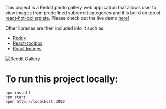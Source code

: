 This project is a Reddit photo gallery web application that allows user to view images from predefined subreddit categories and it is build on top of [react-hot-boilerplate](https://github.com/gaearon/react-hot-boilerplate). Please check out the live demo [here!](http://christineoo.github.io/reddit-gallery/)

Other libraries are then included into it such as:

* [Redux](https://github.com/reactjs/redux)
* [React-toolbox](https://github.com/react-toolbox/react-toolbox)
* [React Images](https://github.com/jossmac/react-images)

![Reddit Gallery](http://i.imgur.com/jQFYCO2.png)



To run this project locally:
=====================
```
npm install
npm start
open http://localhost:3000
```
